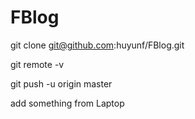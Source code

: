 # FBlog

git clone git@github.com:huyunf/FBlog.git

git remote -v

git push -u origin master

add something from Laptop
